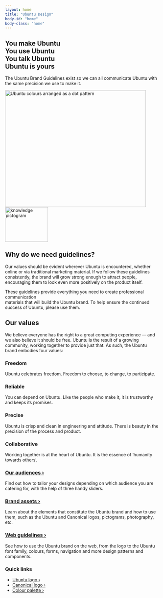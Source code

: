 ```yaml
---
layout: home
title: "Ubuntu Design"
body-id: "home"
body-class: "home"
---
```


<section class="p-strip is-deep is-bordered">
  <div class="row">
      <div class="col-6">
        <h1><span>You make Ubuntu <br/>You use Ubuntu <br/>You talk Ubuntu</span> <br/>Ubuntu is yours</h1>
        <p>The Ubuntu Brand Guidelines exist so we can all communicate Ubuntu with the same precision we use to make it.</p>
      </div>
      <div class="col-6">
        <img src="{{ site.assets_path }}78b7c44a-hero-dots.png" width="460" height="380" alt="Ubuntu colours arranged as a dot pattern" />
      </div>
    </div>
</section>

<section class="p-strip--image is-light is-deep" style="background-image:url('{{ site.assets_path }}f8a323a7-image-background-paper.png');">
  <div class="row u-vertically-center">
    <div class="col-3">
      <img src="{{ site.assets_path }}54cd98ab-knowledge_orange_hex2.png" alt="knowledge pictogram" title="knowledge_orange_hex" width="140" height="113"/>
    </div>
    <div class="col-9 suffix-1">
      <h2>Why do we need guidelines?</h2>
      <p>Our values should be evident wherever Ubuntu is encountered, whether online or via traditional marketing material. If we follow these guidelines consistently, the brand will grow strong enough to attract people, encouraging them to look even more positively on the product itself.</p>
      <p>These guidelines provide everything you need to create professional communication <br/>materials that will build the Ubuntu brand. To help ensure the continued success of Ubuntu, please use them.</p>
    </div>
  </div>
</section>

<section class="p-strip--accent  is-deep">
  <div class="row">
    <div class="col-8">
      <h2>Our values</h2>
      <p>We believe everyone has the right to a great computing experience &mdash; and we also believe it should be free. Ubuntu is the result of a growing community, working together to provide just that. As such, the Ubuntu brand embodies four values:</p>
    </div>
  </div>
  <div class="row p-divider u-equal-height">
    <div class="col-3 p-divider__block">
      <h3>Freedom</h3>
      <p>Ubuntu celebrates freedom. Freedom to choose, to change, to participate.</p>
    </div>
    <div class="col-3 p-divider__block">
      <h3>Reliable</h3>
      <p>You can depend on Ubuntu. Like the people who make it, it is trustworthy and keeps its promises.</p>
    </div>
    <div class="col-3 p-divider__block">
      <h3>Precise</h3>
      <p>Ubuntu is crisp and clean in engineering and attitude. There is beauty in the precision of the process and product.</p>
    </div>
    <div class="col-3 p-divider__block">
      <h3>Collaborative</h3>
      <p>Working together is at the heart of Ubuntu. It is the essence of &rsquo;humanity towards others&lsquo;.</p>
    </div>
  </div>
</section>

<section class="p-strip is-deep">
  <div class="row">
    <div class="col-3">
      <h3><a href="audiences">Our audiences &rsaquo;</a></h3>
      <p>Find out how to tailor your designs depending on which audience you are catering for, with the help of three handy sliders.</p>
    </div>
    <div class="col-3">
      <h3><a href="brand">Brand assets &rsaquo;</a></h3>
      <p>Learn about the elements that constitute the Ubuntu brand and how to use them, such as the Ubuntu and Canonical logos, pictograms, photography, etc.</p>
    </div>
    <div class="col-3">
      <h3><a href="web-style-guide">Web guidelines &rsaquo;</a></h3>
      <p>See how to use the Ubuntu brand on the web, from the logo to the Ubuntu font family, colours, forms, navigation and more design patterns and components.</p>
    </div>
    <div class="col-3">
      <h3>Quick links</h3>
      <ul class="p-list--divided">
        <li class="p-list__item"><a href="/brand/ubuntu-logo">Ubuntu logo &rsaquo;</a></li>
        <li class="p-list__item"><a href="/brand/canonical-logo">Canonical logo &rsaquo;</a></li>
        <li class="p-list__item"><a href="/brand/colour-palette">Colour palette &rsaquo;</a></li>
      </ul>
    </div>
  </div>
</section>
